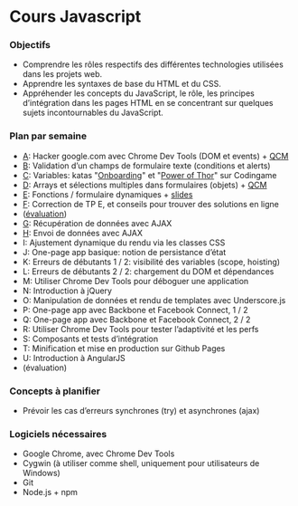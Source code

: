 # Cours Javascript

### Objectifs

- Comprendre les rôles respectifs des différentes technologies utilisées dans les projets web.
- Apprendre les syntaxes de base du HTML et du CSS.
- Appréhender les concepts du JavaScript, le rôle, les principes d’intégration dans les pages HTML en se concentrant sur quelques sujets incontournables du JavaScript.

### Plan par semaine

- [A](A.md): Hacker google.com avec Chrome Dev Tools (DOM et events) + [QCM](A-QCM.md)
- [B](B.md): Validation d’un champs de formulaire texte (conditions et alerts)
- [C](A-recap.md): Variables: katas "[Onboarding](https://www.codingame.com/games/puzzles/43)" et "[Power of Thor](https://www.codingame.com/games/puzzles/4)" sur Codingame
- [D](D-recap.md): Arrays et sélections multiples dans formulaires (objets) + [QCM](D-QCM.md)
- [E](E.md): Fonctions / formulaire dynamiques + [slides](http://adrienjoly.com/cours-javascript/E-slides.html)
- [F](http://adrienjoly.com/cours-javascript/F-slides.html): Correction de TP E, et conseils pour trouver des solutions en ligne
- ([évaluation](https://js-partiel-1.herokuapp.com/))
- [G](http://adrienjoly.com/cours-javascript/G-slides.html): Récupération de données avec AJAX
- [H](http://adrienjoly.com/cours-javascript/H-slides.html): Envoi de données avec AJAX
- I: Ajustement dynamique du rendu via les classes CSS
- J: One-page app basique: notion de persistance d’état
- K: Erreurs de débutants 1 / 2: visibilité des variables (scope, hoisting)
- L: Erreurs de débutants 2 / 2: chargement du DOM et dépendances
- M: Utiliser Chrome Dev Tools pour déboguer une application
- N: Introduction à jQuery
- O: Manipulation de données et rendu de templates avec Underscore.js
- P: One-page app avec Backbone et Facebook Connect, 1 / 2
- Q: One-page app avec Backbone et Facebook Connect, 2 / 2
- R: Utiliser Chrome Dev Tools pour tester l’adaptivité et les perfs
- S: Composants et tests d’intégration
- T: Minification et mise en production sur Github Pages
- U: Introduction à AngularJS
- (évaluation)

### Concepts à planifier

- Prévoir les cas d’erreurs synchrones (try) et asynchrones (ajax)

### Logiciels nécessaires

- Google Chrome, avec Chrome Dev Tools
- Cygwin (à utiliser comme shell, uniquement pour utilisateurs de Windows)
- Git
- Node.js + npm
